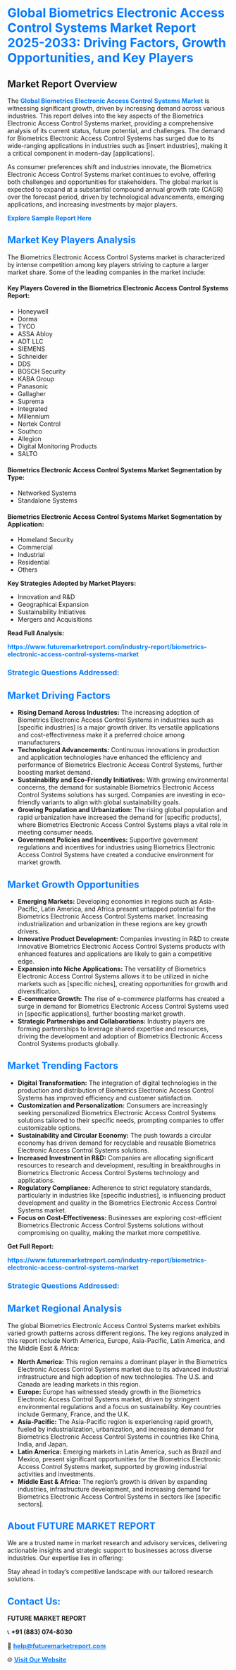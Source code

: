 <h1 style="color: #007BFF;">Global Biometrics Electronic Access Control Systems Market Report 2025-2033: Driving Factors, Growth Opportunities, and Key Players</h1>

<section id="overview">
<h2>Market Report Overview</h2>
<p>The <a href="https://www.futuremarketreport.com/industry-report/biometrics-electronic-access-control-systems-market" style="color: #007BFF; text-decoration: none;"><strong>Global Biometrics Electronic Access Control Systems Market</strong></a> is witnessing significant growth, driven by increasing demand across various industries. This report delves into the key aspects of the Biometrics Electronic Access Control Systems market, providing a comprehensive analysis of its current status, future potential, and challenges. The demand for Biometrics Electronic Access Control Systems has surged due to its wide-ranging applications in industries such as [insert industries], making it a critical component in modern-day [applications].</p>
<p>As consumer preferences shift and industries innovate, the Biometrics Electronic Access Control Systems market continues to evolve, offering both challenges and opportunities for stakeholders. The global market is expected to expand at a substantial compound annual growth rate (CAGR) over the forecast period, driven by technological advancements, emerging applications, and increasing investments by major players.</p>
</section>

<section id="overview">
<p><a href="https://www.futuremarketreport.com/request-sample/reportId=76656" style="color: #007BFF; text-decoration: none;"><strong>Explore Sample Report Here</strong></a></p>
</section>

<section id="key-players">
<h2 style="color: #007BFF;">Market Key Players Analysis</h2>
<p>The Biometrics Electronic Access Control Systems market is characterized by intense competition among key players striving to capture a larger market share. Some of the leading companies in the market include:</p>
<h4>Key Players Covered in the Biometrics Electronic Access Control Systems Report:</h4>
<ul><li>Honeywell</li><li>Dorma</li><li>TYCO</li><li>ASSA Abloy</li><li>ADT LLC</li><li>SIEMENS</li><li>Schneider</li><li>DDS</li><li>BOSCH Security</li><li>KABA Group</li><li>Panasonic</li><li>Gallagher</li><li>Suprema</li><li>Integrated</li><li>Millennium</li><li>Nortek Control</li><li>Southco</li><li>Allegion</li><li>Digital Monitoring Products</li><li>SALTO</li></ul>
<h4>Biometrics Electronic Access Control Systems Market Segmentation by Type:</h4>
<ul><li>Networked Systems</li><li>Standalone Systems</li></ul>

<h4>Biometrics Electronic Access Control Systems Market Segmentation by Application:</h4>
<ul><li>Homeland Security</li><li>Commercial</li><li>Industrial</li><li>Residential</li><li>Others</li></ul>
<p><strong>Key Strategies Adopted by Market Players:</strong></p>
<ul>
<li>Innovation and R&D</li>
<li>Geographical Expansion</li>
<li>Sustainability Initiatives</li>
<li>Mergers and Acquisitions</li>
</ul>
</section>

<section>
<p><strong>Read Full Analysis: </strong></p><a href="https://www.futuremarketreport.com/industry-report/biometrics-electronic-access-control-systems-market" style="color: #007BFF; text-decoration: none;"><strong>https://www.futuremarketreport.com/industry-report/biometrics-electronic-access-control-systems-market</strong></a>
<h3 style="color: #007BFF;">Strategic Questions Addressed:</h3>
</section>

<section id="driving-factors">
<h2 style="color: #007BFF;">Market Driving Factors</h2>
<ul>
<li><strong>Rising Demand Across Industries:</strong> The increasing adoption of Biometrics Electronic Access Control Systems in industries such as [specific industries] is a major growth driver. Its versatile applications and cost-effectiveness make it a preferred choice among manufacturers.</li>
<li><strong>Technological Advancements:</strong> Continuous innovations in production and application technologies have enhanced the efficiency and performance of Biometrics Electronic Access Control Systems, further boosting market demand.</li>
<li><strong>Sustainability and Eco-Friendly Initiatives:</strong> With growing environmental concerns, the demand for sustainable Biometrics Electronic Access Control Systems solutions has surged. Companies are investing in eco-friendly variants to align with global sustainability goals.</li>
<li><strong>Growing Population and Urbanization:</strong> The rising global population and rapid urbanization have increased the demand for [specific products], where Biometrics Electronic Access Control Systems plays a vital role in meeting consumer needs.</li>
<li><strong>Government Policies and Incentives:</strong> Supportive government regulations and incentives for industries using Biometrics Electronic Access Control Systems have created a conducive environment for market growth.</li>
</ul>
</section>

<section id="growth-opportunities">
<h2 style="color: #007BFF;">Market Growth Opportunities</h2>
<ul>
<li><strong>Emerging Markets:</strong> Developing economies in regions such as Asia-Pacific, Latin America, and Africa present untapped potential for the Biometrics Electronic Access Control Systems market. Increasing industrialization and urbanization in these regions are key growth drivers.</li>
<li><strong>Innovative Product Development:</strong> Companies investing in R&D to create innovative Biometrics Electronic Access Control Systems products with enhanced features and applications are likely to gain a competitive edge.</li>
<li><strong>Expansion into Niche Applications:</strong> The versatility of Biometrics Electronic Access Control Systems allows it to be utilized in niche markets such as [specific niches], creating opportunities for growth and diversification.</li>
<li><strong>E-commerce Growth:</strong> The rise of e-commerce platforms has created a surge in demand for Biometrics Electronic Access Control Systems used in [specific applications], further boosting market growth.</li>
<li><strong>Strategic Partnerships and Collaborations:</strong> Industry players are forming partnerships to leverage shared expertise and resources, driving the development and adoption of Biometrics Electronic Access Control Systems products globally.</li>
</ul>
</section>

<section id="trending-factors">
<h2 style="color: #007BFF;">Market Trending Factors</h2>
<ul>
<li><strong>Digital Transformation:</strong> The integration of digital technologies in the production and distribution of Biometrics Electronic Access Control Systems has improved efficiency and customer satisfaction.</li>
<li><strong>Customization and Personalization:</strong> Consumers are increasingly seeking personalized Biometrics Electronic Access Control Systems solutions tailored to their specific needs, prompting companies to offer customizable options.</li>
<li><strong>Sustainability and Circular Economy:</strong> The push towards a circular economy has driven demand for recyclable and reusable Biometrics Electronic Access Control Systems solutions.</li>
<li><strong>Increased Investment in R&D:</strong> Companies are allocating significant resources to research and development, resulting in breakthroughs in Biometrics Electronic Access Control Systems technology and applications.</li>
<li><strong>Regulatory Compliance:</strong> Adherence to strict regulatory standards, particularly in industries like [specific industries], is influencing product development and quality in the Biometrics Electronic Access Control Systems market.</li>
<li><strong>Focus on Cost-Effectiveness:</strong> Businesses are exploring cost-efficient Biometrics Electronic Access Control Systems solutions without compromising on quality, making the market more competitive.</li>
</ul>
</section>

<section>
<p><strong>Get Full Report: </strong></p><a href="https://www.futuremarketreport.com/industry-report/biometrics-electronic-access-control-systems-market" style="color: #007BFF; text-decoration: none;"><strong>https://www.futuremarketreport.com/industry-report/biometrics-electronic-access-control-systems-market</strong></a>
<h3 style="color: #007BFF;">Strategic Questions Addressed:</h3>
</section>


<section id="regional-analysis">
<h2 style="color: #007BFF;">Market Regional Analysis</h2>
<p>The global Biometrics Electronic Access Control Systems market exhibits varied growth patterns across different regions. The key regions analyzed in this report include North America, Europe, Asia-Pacific, Latin America, and the Middle East & Africa:</p>
<ul>
<li><strong>North America:</strong> This region remains a dominant player in the Biometrics Electronic Access Control Systems market due to its advanced industrial infrastructure and high adoption of new technologies. The U.S. and Canada are leading markets in this region.</li>
<li><strong>Europe:</strong> Europe has witnessed steady growth in the Biometrics Electronic Access Control Systems market, driven by stringent environmental regulations and a focus on sustainability. Key countries include Germany, France, and the U.K.</li>
<li><strong>Asia-Pacific:</strong> The Asia-Pacific region is experiencing rapid growth, fueled by industrialization, urbanization, and increasing demand for Biometrics Electronic Access Control Systems in countries like China, India, and Japan.</li>
<li><strong>Latin America:</strong> Emerging markets in Latin America, such as Brazil and Mexico, present significant opportunities for the Biometrics Electronic Access Control Systems market, supported by growing industrial activities and investments.</li>
<li><strong>Middle East & Africa:</strong> The region’s growth is driven by expanding industries, infrastructure development, and increasing demand for Biometrics Electronic Access Control Systems in sectors like [specific sectors].</li>
</ul>
</section>

<footer>
<h2 style="color: #007BFF;">About FUTURE MARKET REPORT</h2>
<p>We are a trusted name in market research and advisory services, delivering actionable insights and strategic support to businesses across diverse industries. Our expertise lies in offering:</p>

<p>Stay ahead in today’s competitive landscape with our tailored research solutions.</p>

<h2 style="color: #007BFF;">Contact Us:</h2>
<p><strong>FUTURE MARKET REPORT</strong></p>
<p>📞 <strong>+91 (883) 074-8030</strong></p>
<p>📧 <strong><a href="mailto:help@futuremarketreport.com" style="color: #007BFF;">help@futuremarketreport.com</a></strong></p>
<p>🌐 <strong><a href="https://www.futuremarketreport.com/" style="color: #007BFF;">Visit Our Website</a></strong></p>
</footer>